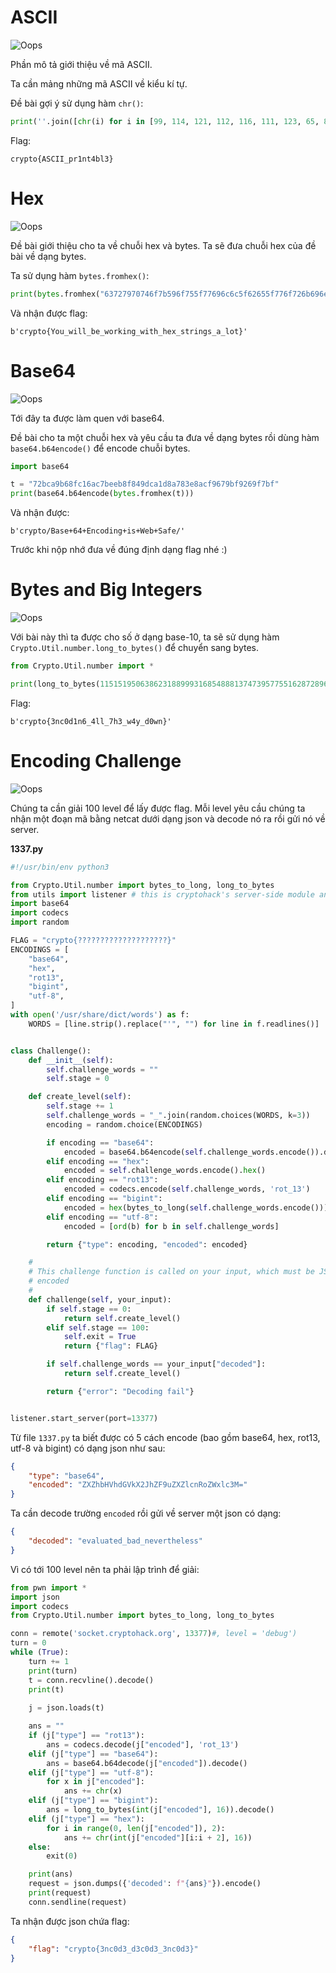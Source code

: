 # ASCII

![Oops](./images/ascii/description.jpg)

Phần mô tả giới thiệu về mã ASCII.

Ta cần mảng những mã ASCII về kiểu kí tự.

Đề bài gợi ý sử dụng hàm `chr()`:

```py
print(''.join([chr(i) for i in [99, 114, 121, 112, 116, 111, 123, 65, 83, 67, 73, 73, 95, 112, 114, 49, 110, 116, 52, 98, 108, 51, 125]]))
```

Flag:
```
crypto{ASCII_pr1nt4bl3}
```

# Hex

![Oops](./images/hex/description.jpg)

Đề bài giới thiệu cho ta về chuỗi hex và bytes. Ta sẽ đưa chuỗi hex của đề bài về dạng bytes.

Ta sử dụng hàm `bytes.fromhex()`:

```py
print(bytes.fromhex("63727970746f7b596f755f77696c6c5f62655f776f726b696e675f776974685f6865785f737472696e67735f615f6c6f747d"))
```

Và nhận được flag:

```
b'crypto{You_will_be_working_with_hex_strings_a_lot}'
```

# Base64

![Oops](./images/base64/description.jpg)

Tới đây ta được làm quen với base64. 

Đề bài cho ta một chuỗi hex và yêu cầu ta đưa về dạng bytes rồi dùng hàm `base64.b64encode()` để encode chuỗi bytes.

```py
import base64

t = "72bca9b68fc16ac7beeb8f849dca1d8a783e8acf9679bf9269f7bf"
print(base64.b64encode(bytes.fromhex(t)))
```

Và nhận được:

```
b'crypto/Base+64+Encoding+is+Web+Safe/'
```

Trước khi nộp nhớ đưa về đúng định dạng flag nhé :)

# Bytes and Big Integers

![Oops](./images/bytes_and_big_integers/description.jpg)

Với bài này thì ta được cho số ở dạng base-10, ta sẽ sử dụng hàm `Crypto.Util.number.long_to_bytes()` để chuyển sang bytes.

```py
from Crypto.Util.number import *

print(long_to_bytes(11515195063862318899931685488813747395775516287289682636499965282714637259206269))
```

Flag:

```
b'crypto{3nc0d1n6_4ll_7h3_w4y_d0wn}'
```

# Encoding Challenge

![Oops](./images/encoding_challenge/description.jpg)

Chúng ta cần giải 100 level để lấy được flag. Mỗi level yêu cầu chúng ta nhận một đoạn mã bằng netcat dưới dạng json và decode nó ra rồi gửi nó về server.

**1337.py**
```py
#!/usr/bin/env python3

from Crypto.Util.number import bytes_to_long, long_to_bytes
from utils import listener # this is cryptohack's server-side module and not part of python
import base64
import codecs
import random

FLAG = "crypto{????????????????????}"
ENCODINGS = [
    "base64",
    "hex",
    "rot13",
    "bigint",
    "utf-8",
]
with open('/usr/share/dict/words') as f:
    WORDS = [line.strip().replace("'", "") for line in f.readlines()]


class Challenge():
    def __init__(self):
        self.challenge_words = ""
        self.stage = 0

    def create_level(self):
        self.stage += 1
        self.challenge_words = "_".join(random.choices(WORDS, k=3))
        encoding = random.choice(ENCODINGS)

        if encoding == "base64":
            encoded = base64.b64encode(self.challenge_words.encode()).decode() # wow so encode
        elif encoding == "hex":
            encoded = self.challenge_words.encode().hex()
        elif encoding == "rot13":
            encoded = codecs.encode(self.challenge_words, 'rot_13')
        elif encoding == "bigint":
            encoded = hex(bytes_to_long(self.challenge_words.encode()))
        elif encoding == "utf-8":
            encoded = [ord(b) for b in self.challenge_words]

        return {"type": encoding, "encoded": encoded}

    #
    # This challenge function is called on your input, which must be JSON
    # encoded
    #
    def challenge(self, your_input):
        if self.stage == 0:
            return self.create_level()
        elif self.stage == 100:
            self.exit = True
            return {"flag": FLAG}

        if self.challenge_words == your_input["decoded"]:
            return self.create_level()

        return {"error": "Decoding fail"}


listener.start_server(port=13377)
```

Từ file `1337.py` ta biết được có 5 cách encode (bao gồm base64, hex, rot13, utf-8 và bigint) có dạng json như sau:
```json
{
    "type": "base64",
    "encoded": "ZXZhbHVhdGVkX2JhZF9uZXZlcnRoZWxlc3M="
}
```

Ta cần decode trường `encoded` rồi gửi về server một json có dạng:
```json
{
    "decoded": "evaluated_bad_nevertheless"
}
```

Vì có tới 100 level nên ta phải lập trình để giải:
```py
from pwn import *
import json
import codecs
from Crypto.Util.number import bytes_to_long, long_to_bytes

conn = remote('socket.cryptohack.org', 13377)#, level = 'debug')
turn = 0
while (True):
    turn += 1
    print(turn)
    t = conn.recvline().decode()
    print(t)
    
    j = json.loads(t)

    ans = ""
    if (j["type"] == "rot13"):
        ans = codecs.decode(j["encoded"], 'rot_13')
    elif (j["type"] == "base64"):
        ans = base64.b64decode(j["encoded"]).decode()
    elif (j["type"] == "utf-8"):
        for x in j["encoded"]:
            ans += chr(x)
    elif (j["type"] == "bigint"):
        ans = long_to_bytes(int(j["encoded"], 16)).decode()
    elif (j["type"] == "hex"):
        for i in range(0, len(j["encoded"]), 2):
            ans += chr(int(j["encoded"][i:i + 2], 16))
    else:
        exit(0)

    print(ans)
    request = json.dumps({'decoded': f"{ans}"}).encode()
    print(request)
    conn.sendline(request)
```

Ta nhận được json chứa flag:

```json
{
    "flag": "crypto{3nc0d3_d3c0d3_3nc0d3}"
}
```